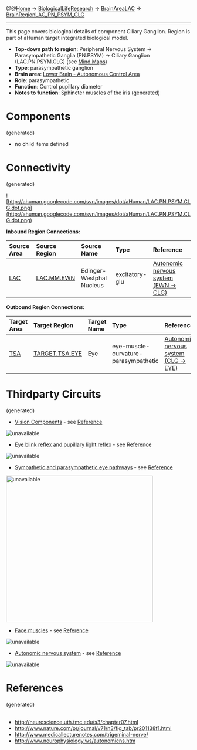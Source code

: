 @@[Home](Home.md) -> [BiologicalLifeResearch](BiologicalLifeResearch.md) -> [BrainAreaLAC](BrainAreaLAC.md) -> [BrainRegionLAC\_PN\_PSYM\_CLG](BrainRegionLAC_PN_PSYM_CLG.md)

---


This page covers biological details of component Ciliary Ganglion.
Region is part of aHuman target integrated biological model.

  * **Top-down path to region**: Peripheral Nervous System -> Parasympathetic Ganglia (PN.PSYM) -> Ciliary Ganglion (LAC.PN.PSYM.CLG) (see [Mind Maps](OverallMindMaps.md))
  * **Type**: parasympathetic ganglion
  * **Brain area**: [Lower Brain - Autonomous Control Area](BrainAreaLAC.md)
  * **Role**: parasympathetic
  * **Function**: Control pupillary diameter
  * **Notes to function**: Sphincter muscles of the iris
(generated)
# Components #
(generated)


  * no child items defined

# Connectivity #
(generated)


![http://ahuman.googlecode.com/svn/images/dot/aHuman/LAC.PN.PSYM.CLG.dot.png](http://ahuman.googlecode.com/svn/images/dot/aHuman/LAC.PN.PSYM.CLG.dot.png)

**Inbound Region Connections:**

| **Source Area** | **Source Region** | **Source Name** | **Type** | **Reference** |
|:----------------|:------------------|:----------------|:---------|:--------------|
| [LAC](BrainAreaLAC.md) | [LAC.MM.EWN](BrainRegionLAC_MM_EWN.md) | Edinger-Westphal Nucleus | excitatory-glu | [Autonomic nervous system (EWN -> CLG)](http://www.neurophysiology.ws/autonomicns.htm) |

**Outbound Region Connections:**

| **Target Area** | **Target Region** | **Target Name** | **Type** | **Reference** |
|:----------------|:------------------|:----------------|:---------|:--------------|
| [TSA](BrainAreaTSA.md) | [TARGET.TSA.EYE](BrainRegionTARGET_TSA_EYE.md) | Eye             | eye-muscle-curvature-parasympathetic | [Autonomic nervous system (CLG -> EYE)](http://www.neurophysiology.ws/autonomicns.htm) |

# Thirdparty Circuits #
(generated)

  * [Vision Components](http://ahuman.googlecode.com/svn/images/wiki/research/biomodel/vision-subcortical.jpg) - see [Reference](http://neuroscience.uth.tmc.edu/s3/chapter07.html)

<img src='http://ahuman.googlecode.com/svn/images/wiki/research/biomodel/vision-subcortical.jpg' alt='unavailable'>

<ul><li><a href='http://ahuman.googlecode.com/svn/images/wiki/research/biomodel/oculomotor.jpg'>Eye blink reflex and pupillary light reflex</a> - see <a href='http://neuroscience.uth.tmc.edu/s3/chapter07.html'>Reference</a></li></ul>

<img src='http://ahuman.googlecode.com/svn/images/wiki/research/biomodel/oculomotor.jpg' alt='unavailable'>

<ul><li><a href='http://www.nature.com/pr/journal/v71/n3/images/pr201138f1.gif'>Sympathetic and parasympathetic eye pathways</a> - see <a href='http://www.nature.com/pr/journal/v71/n3/fig_tab/pr201138f1.html'>Reference</a></li></ul>

<img src='http://www.nature.com/pr/journal/v71/n3/images/pr201138f1.gif' alt='unavailable' height='400width=400'>

<ul><li><a href='http://lh6.ggpht.com/_oj6TkG186pI/S0_jLifQ2NI/AAAAAAAAA90/WWFumK1zOyw/s1600-h/image%5B7%5D.png'>Face muscles</a> - see <a href='http://www.medicallecturenotes.com/trigeminal-nerve/'>Reference</a></li></ul>

<img src='http://lh6.ggpht.com/_oj6TkG186pI/S0_jLifQ2NI/AAAAAAAAA90/WWFumK1zOyw/s1600-h/image%5B7%5D.png' alt='unavailable'>

<ul><li><a href='http://www.neurophysiology.ws/images/fig-4.gif'>Autonomic nervous system</a> - see <a href='http://www.neurophysiology.ws/autonomicns.htm'>Reference</a></li></ul>

<img src='http://www.neurophysiology.ws/images/fig-4.gif' alt='unavailable'>


<h1>References</h1>
(generated)<br>
<br>
<ul><li><a href='http://neuroscience.uth.tmc.edu/s3/chapter07.html'>http://neuroscience.uth.tmc.edu/s3/chapter07.html</a>
</li><li><a href='http://www.nature.com/pr/journal/v71/n3/fig_tab/pr201138f1.html'>http://www.nature.com/pr/journal/v71/n3/fig_tab/pr201138f1.html</a>
</li><li><a href='http://www.medicallecturenotes.com/trigeminal-nerve/'>http://www.medicallecturenotes.com/trigeminal-nerve/</a>
</li><li><a href='http://www.neurophysiology.ws/autonomicns.htm'>http://www.neurophysiology.ws/autonomicns.htm</a></li></ul>
